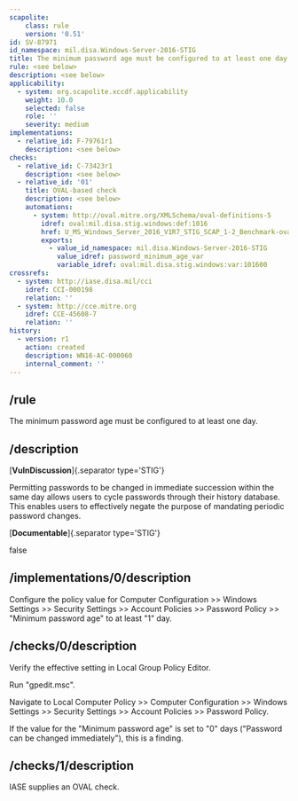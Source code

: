 ```yaml
---
scapolite:
    class: rule
    version: '0.51'
id: SV-87971
id_namespace: mil.disa.Windows-Server-2016-STIG
title: The minimum password age must be configured to at least one day.
rule: <see below>
description: <see below>
applicability:
  - system: org.scapolite.xccdf.applicability
    weight: 10.0
    selected: false
    role: ''
    severity: medium
implementations:
  - relative_id: F-79761r1
    description: <see below>
checks:
  - relative_id: C-73423r1
    description: <see below>
  - relative_id: '01'
    title: OVAL-based check
    description: <see below>
    automations:
      - system: http://oval.mitre.org/XMLSchema/oval-definitions-5
        idref: oval:mil.disa.stig.windows:def:1016
        href: U_MS_Windows_Server_2016_V1R7_STIG_SCAP_1-2_Benchmark-oval.xml
        exports:
          - value_id_namespace: mil.disa.Windows-Server-2016-STIG
            value_idref: password_minimum_age_var
            variable_idref: oval:mil.disa.stig.windows:var:101600
crossrefs:
  - system: http://iase.disa.mil/cci
    idref: CCI-000198
    relation: ''
  - system: http://cce.mitre.org
    idref: CCE-45608-7
    relation: ''
history:
  - version: r1
    action: created
    description: WN16-AC-000060
    internal_comment: ''
---
```



## /rule

The minimum password age must be configured to at least one day.

## /description

[**VulnDiscussion**]{.separator type='STIG'}

Permitting passwords to be changed in immediate succession within the same day allows users to cycle passwords through their history database. This enables users to effectively negate the purpose of mandating periodic password changes.

[**Documentable**]{.separator type='STIG'}

false

## /implementations/0/description

Configure the policy value for Computer Configuration >> Windows Settings >> Security Settings >> Account Policies >> Password Policy >> "Minimum password age" to at least "1" day.

## /checks/0/description

Verify the effective setting in Local Group Policy Editor.

Run "gpedit.msc".

Navigate to Local Computer Policy >> Computer Configuration >> Windows Settings >> Security Settings >> Account Policies >> Password Policy.

If the value for the "Minimum password age" is set to "0" days ("Password can be changed immediately"), this is a finding.

## /checks/1/description

IASE supplies an OVAL check.
